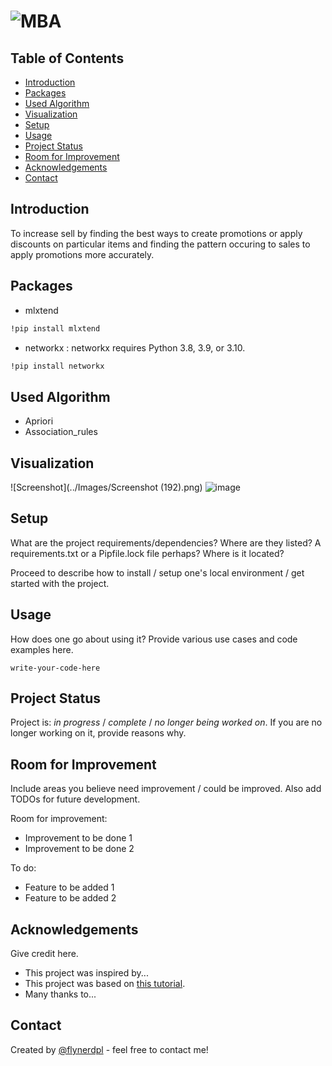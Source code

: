 # ![MBA](https://miro.medium.com/max/2880/1*DHfQvlMVBaJCHpYmj1kmCw.png)


## Table of Contents
* [Introduction](#introduction)
* [Packages](#packages)
* [Used Algorithm](#algo)
* [Visualization](#visual)
* [Setup](#setup)
* [Usage](#usage)
* [Project Status](#project-status)
* [Room for Improvement](#room-for-improvement)
* [Acknowledgements](#acknowledgements)
* [Contact](#contact)
<!-- * [License](#license) -->


## Introduction
To increase sell by finding the best ways to create promotions or apply discounts on particular items and finding the pattern occuring to sales to apply promotions more accurately.

<!-- You don't have to answer all the questions - just the ones relevant to your project. -->


## Packages
 * mlxtend
  ```sh
  !pip install mlxtend
  ```
 * networkx : networkx requires Python 3.8, 3.9, or 3.10.
  ```sh
  !pip install networkx
  ```
  

## Used Algorithm

- Apriori
- Association_rules



## Visualization
![Screenshot](../Images/Screenshot (192).png)
![image](https://user-images.githubusercontent.com/113231185/198506868-c4e14662-71f8-46c6-97d9-61fbb6806a58.png)

<!-- If you have screenshots you'd like to share, include them here. -->


## Setup
What are the project requirements/dependencies? Where are they listed? A requirements.txt or a Pipfile.lock file perhaps? Where is it located?

Proceed to describe how to install / setup one's local environment / get started with the project.


## Usage
How does one go about using it?
Provide various use cases and code examples here.

`write-your-code-here`


## Project Status
Project is: _in progress_ / _complete_ / _no longer being worked on_. If you are no longer working on it, provide reasons why.


## Room for Improvement
Include areas you believe need improvement / could be improved. Also add TODOs for future development.

Room for improvement:
- Improvement to be done 1
- Improvement to be done 2

To do:
- Feature to be added 1
- Feature to be added 2


## Acknowledgements
Give credit here.
- This project was inspired by...
- This project was based on [this tutorial](https://www.example.com).
- Many thanks to...


## Contact
Created by [@flynerdpl](https://www.flynerd.pl/) - feel free to contact me!


<!-- Optional -->
<!-- ## License -->
<!-- This project is open source and available under the [... License](). -->

<!-- You don't have to include all sections - just the one's relevant to your project -->

